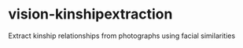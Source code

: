 # vision-kinshipextraction
Extract kinship relationships from photographs using facial similarities
